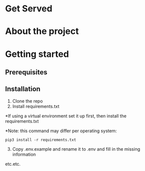 # Get Served

# About the project

# Getting started
## Prerequisites

## Installation
1. Clone the repo
2. Install requirements.txt

*If using a virtual environment set it up first, then install the requirements.txt

*Note: this command may differ per operating system:
```
pip3 install -r requirements.txt
```
3. Copy .env.example and rename it to .env and fill in the missing information 

etc.etc.